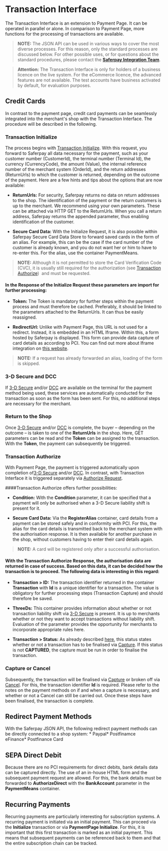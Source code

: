 # Transaction Interface
The Transaction Interface is an extension to Payment Page. It can be operated in parallel or alone. In comparison to Payment Page, more functions for the processing of transactions are available. 

>
><i class="glyphicon glyphicon-hand-right"></i>**NOTE:** The JSON API can be used in various ways to cover the most diverse processes. For this reason, only the standard processes are discussed below. For other possible uses, or for questions about the standard procedures, please contact the [**Saferpay Integration Team**](https://saferpay.github.io/sndbx/contact.html).
>

>
><i class="glyphicon glyphicon-hand-right"></i>**Attention:** The Transaction Interface is only for holders of a business licence on the live system. For the eCommerce licence, the advanced features are not available. The test accounts have business activated by default, for evaluation purposes.
>

## <a name="trx-cc"></a> Credit Cards
In contrast to the payment page, credit card payments can be seamlessly integrated into the merchant's shop with the Transaction Interface. The procedure will be described in the following.

### <a name="trx-ini"></a>Transaction Initialize
The process begins with [Transaction Initialize](https://saferpay.github.io/jsonapi/#Payment_v1_Transaction_Initialize). With this request, you forward to Saferpay all data necessary for the payment, such as your customer number (CustomerId), the terminal number (Terminal Id), the currency (CurrencyCode), the amount (Value), the internal reference number of the merchant system (OrderId), and the return addresses (ReturnUrls) to which the customer is returned, depending on the outcome of the payment.
Here are a few hints and tips about the options that are now available:

+ **ReturnUrls:** For security, Saferpay returns no data on return addresses to the shop. The identification of the payment or the return customers is up to the merchant. We recommend using your own parameters. These can be attached via HTTP GET to the ReturnUrls. When you call a return address, Saferpay returns the appended parameter, thus enabling identification of the customer.

+ **Secure Card Data:** With the Initialize Request, it is also possible within Saferpay Secure Card Data Store to forward saved cards in the form of an alias. For example, this can be the case if the card number of the customer is already known, and you do not want her or him to have to re-enter this. For the alias, use the container PaymentMeans.
>
><i class="glyphicon glyphicon-hand-right"></i> **NOTE:** Although it is not permitted to store the Card Verification Code (CVC), it is usually still required for the authorization (see [Transaction Authorize](#transaction-authorize))  and must be requested.
>

#### In the Response of the Initialize Request these parameters are import for further processing:

+ **Token:** The Token is mandatory for further steps within the payment process and must therefore be cached. Preferably, it should be linked to the parameters attached to the ReturnUrls. It can thus be easily reassigned.

+ **RedirectUrl:** Unlike with Payment Page, this URL is not used for a redirect. Instead, it is embedded in an HTML Iframe. Within this, a form hosted by Saferpay is displayed. This form can provide data capture of card details as according to PCI. You can find out more about Iframe integration on [this website](https://saferpay.github.io/sndbx/CssiFrame.html).
>
><i class="glyphicon glyphicon-hand-right"></i> **NOTE:** If a request has already forwarded an alias, loading of the form is skipped.
>

### <a name="trx-3ds"></a> 3-D Secure and DCC
If [3-D Secure](https://saferpay.github.io/sndbx/index.html#3ds) and/or [DCC](https://saferpay.github.io/sndbx/index.html#dcc) are available on the terminal for the payment method being used, these services are automatically conducted for the transaction as soon as the form has been sent. For this, no additional steps are necessary for the merchant. 

### <a name="trx-retshop"></a>Return to the Shop
Once [3-D Secure](https://saferpay.github.io/sndbx/index.html#3ds) and/or [DCC](https://saferpay.github.io/sndbx/index.html#dcc) is complete, the buyer – depending on the outcome – is taken to one of the **ReturnUrls** in the shop. Here, GET parameters can be read and the **Token** can be assigned to the transaction. With the **Token**, the payment can subsequently be triggered.

### <a name="trx-ta"></a>Transaction Authorize
With Payment Page, the payment is triggered automatically upon completion of[3-D Secure](https://saferpay.github.io/sndbx/index.html#3ds) and/or [DCC](https://saferpay.github.io/sndbx/index.html#dcc). In contrast, with Transaction Interface it is triggered separately via [Authorize Request](https://saferpay.github.io/jsonapi/#Payment_v1_Transaction_Authorize).

####Transaction Authorize offers further possibilities:

+ **Condition:** With the **Condition** parameter, it can be specified that a payment will only be authorised when a 3-D Secure liability shift is present for it.

+ **Secure Card Data:** Via the **RegisterAlias** container, card details from a payment can be stored safely and in conformity with PCI. For this, the alias for the card details is transmitted back to the merchant system with the authorisation response. It is then available for another purchase in the shop, without customers having to enter their card details again.
>
><i class="glyphicon glyphicon-hand-right"></i> **NOTE:** A card will be registered only after a successful authorisation.
>
#### With the **Transaction Authorize Response**, the authorisation data are returned in case of success. Based on this data, it can be decided how the transaction is to proceed. The following data is interesting in this regard:

+ **Transaction > ID:** The transaction identifier returned in the container **Transaction** with **Id** is a unique identifier for a transaction. The value is obligatory for further processing steps (Transaction Capture) and should therefore be saved.

+ **ThreeDs:** This container provides information about whether or not transaction liability shift via [3-D Secure](https://saferpay.github.io/sndbx/index.html#3ds) is present. It is up to merchants whether or not they want to accept transactions without liability shift. Evaluation of the parameter provides the opportunity for merchants to incorporate appropriate rules here.

+ **Transaction > Status:** As already described [here](https://saferpay.github.io/sndbx/General.html#capture-batch), this status states whether or not a transaction has to be finalised via [Capture](https://saferpay.github.io/jsonapi/#Payment_v1_Transaction_Capture). If this status is not **CAPTURED**, the capture must be run in order to finalise the transaction.

### <a name="trx-captcancel"></a>Capture or Cancel
Subsequently, the transaction will be finalised via [Capture](https://saferpay.github.io/jsonapi/#Payment_v1_Transaction_Capture) or broken off via [Cancel](https://saferpay.github.io/jsonapi/#Payment_v1_Transaction_Cancel). For this, the transaction identifier **Id** is required. Please refer to the notes on the payment methods on if and when a capture is necessary, and whether or not a Cancel can still be carried out.
Once these steps have been finalised, the transaction is complete.
## <a name="trx-redpaymethod"></a> Redirect Payment Methods
With the Saferpay JSON API, the following redirect payment methods can be directly connected to a shop system:
* Paypal* Postfinamce eFinance* Postfinance Card
## <a name="trx-sepa"></a> SEPA Direct Debit
Because there are no PCI requirements for direct debits, bank details data can be captured directly. The use of an in-house HTML form and the subsequent payment request are allowed. For this, the bank details must be forwarded to **AuthorizeDirect** with the **BankAccount** parameter in the **PaymentMeans** container.
## <a name="trx-recurring"></a> Recurring Payments
Recurring payments are particularly interesting for subscription systems. A recurring payment is initiated via an initial payment. This can proceed via the **Initialize** transaction or via **PaymentPage Initialize**. For this, it is important that this first transaction is marked as an initial payment. This means that subsequent payments can be referenced back to them and that the entire subscription chain can be tracked.
